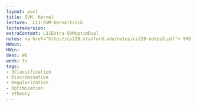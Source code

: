 ```yaml
---
layout: post
title: SVM, Kernel
lecture:  L11-SVM-kerneltrick
lectureVersion: 
extraContent: L11Extra-SVMoptimDual 
notes: <a href="http://cs229.stanford.edu/notes/cs229-notes3.pdf"> SMO </a>
HWout:
HWin:
desc: W8
week: Tu
tags:
- 3Classification
- Discriminative
- Regularization
- Optimization
- 5Theory
---
```

